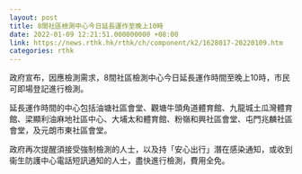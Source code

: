 ```yaml
---
layout: post
title: 8間社區檢測中心今日延長運作至晚上10時
date: 2022-01-09 12:21:51.000000000 +08:00
link: https://news.rthk.hk/rthk/ch/component/k2/1628017-20220109.htm
categories: rthk
---
```


政府宣布，因應檢測需求，8間社區檢測中心今日延長運作時間至晚上10時，市民可即場登記進行檢測。

延長運作時間的中心包括油塘社區會堂、觀塘牛頭角道體育館、九龍城土瓜灣體育館、梁顯利油麻地社區中心、大埔太和體育館、粉嶺和興社區會堂、屯門兆麟社區會堂，及元朗市東社區會堂。

政府再次提醒須接受強制檢測的人士，以及持「安心出行」潛在感染通知，或收到衞生防護中心電話短訊通知的人士，盡快進行檢測，費用全免。
